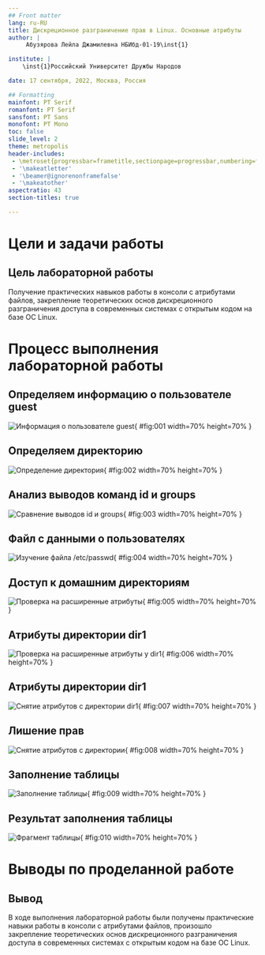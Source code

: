 ```yaml
---
## Front matter
lang: ru-RU
title: Дискреционное разграничение прав в Linux. Основные атрибуты
author: |
	 Абузярова Лейла Джамилевна НБИбд-01-19\inst{1}

institute: |
	\inst{1}Российский Университет Дружбы Народов

date: 17 сентября, 2022, Москва, Россия

## Formatting
mainfont: PT Serif
romanfont: PT Serif
sansfont: PT Sans
monofont: PT Mono
toc: false
slide_level: 2
theme: metropolis
header-includes: 
 - \metroset{progressbar=frametitle,sectionpage=progressbar,numbering=fraction}
 - '\makeatletter'
 - '\beamer@ignorenonframefalse'
 - '\makeatother'
aspectratio: 43
section-titles: true

---
```


# Цели и задачи работы

## Цель лабораторной работы

Получение практических навыков работы в консоли с атрибутами файлов, закрепление теоретических основ дискреционного разграничения доступа в современных системах с открытым кодом на базе ОС Linux.

# Процесс выполнения лабораторной работы

## Определяем информацию о пользователе guest

![Информация о пользователе guest](image/01.png){ #fig:001 width=70% height=70% }

## Определяем директорию

![Определение директория](image/02.png){ #fig:002 width=70% height=70% }

## Анализ выводов команд id и groups

![Сравнение выводов id и groups](image/03.png){ #fig:003 width=70% height=70% }

## Файл с данными о пользователях

![Изучение файла /etc/passwd](image/04.png){ #fig:004 width=70% height=70% }

## Доступ к домашним директориям

![Проверка на расширенные атрибуты](image/05.png){ #fig:005 width=70% height=70% }

## Атрибуты директории dir1

![Проверка на расширенные атрибуты у dir1](image/06.png){ #fig:006 width=70% height=70% }

## Атрибуты директории dir1

![Снятие атрибутов с директории dir1](image/07.png){ #fig:007 width=70% height=70% }

## Лишение прав

![Снятие атрибутов с директории](image/08.png){ #fig:008 width=70% height=70% }

## Заполнение таблицы

![Заполнение таблицы](image/09.png){ #fig:009 width=70% height=70% }

## Результат заполнения таблицы

![Фрагмент таблицы](image/10.png){ #fig:010 width=70% height=70% }

# Выводы по проделанной работе

## Вывод

В ходе выполнения лабораторной работы были получены практические навыки работы в консоли с атрибутами файлов, произошло закрепление теоретических основ дискреционного разграничения доступа в современных системах с открытым кодом на базе ОС Linux.
